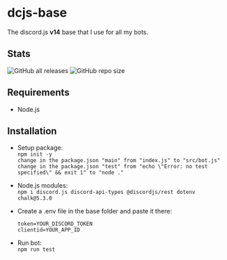 # dcjs-base

The discord.js **v14** base that I use for all my bots.

## Stats
<img alt="GitHub all releases" src="https://img.shields.io/github/downloads/EPLOGx/dcjs-base/v14/total?color=36c7fc&style=for-the-badge"> <img alt="GitHub repo size" src="https://img.shields.io/github/repo-size/EPLOGx/dcjs-base?color=36c7fc&style=for-the-badge">


## Requirements
* Node.js

## Installation ##
 
* Setup package:<br>
  `npm init -y` <br>
  `change in the package.json "main" from "index.js" to "src/bot.js"` <br>
  `change in the package.json "test" from "echo \"Error: no test specified\" && exit 1" to "node ."`

* Node.js modules:<br>
  `npm i discord.js discord-api-types @discordjs/rest dotenv chalk@5.3.0`
* Create a .env file in the base folder and paste it there:
 
	  token=YOUR_DISCORD_TOKEN
	  clientid=YOUR_APP_ID
  
* Run bot:<br>
  `npm run test` 
